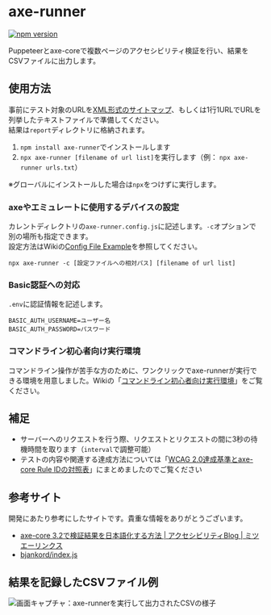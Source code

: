 # axe-runner

[![npm version](https://badge.fury.io/js/axe-runner.svg)](https://badge.fury.io/js/axe-runner)

Puppeteerとaxe-coreで複数ページのアクセシビリティ検証を行い、結果をCSVファイルに出力します。

## 使用方法

事前にテスト対象のURLを[XML形式のサイトマップ](https://developers.google.com/search/docs/advanced/sitemaps/build-sitemap?hl=ja)、もしくは1行1URLでURLを列挙したテキストファイルで準備してください。  
結果は`report`ディレクトリに格納されます。

1. `npm install axe-runner`でインストールします
1. `npx axe-runner [filename of url list]`を実行します（例： `npx axe-runner urls.txt`）

※グローバルにインストールした場合は`npx`をつけずに実行します。

### axeやエミュレートに使用するデバイスの設定

カレントディレクトリの`axe-runner.config.js`に記述します。`-c`オプションで別の場所も指定できます。  
設定方法はWikiの[Config File Example](https://github.com/hideki-a/axe-runner/wiki/Config-File-Example)を参照してください。

`npx axe-runner -c [設定ファイルへの相対パス] [filename of url list]`

### Basic認証への対応

`.env`に認証情報を記述します。

```
BASIC_AUTH_USERNAME=ユーザー名
BASIC_AUTH_PASSWORD=パスワード
```

### コマンドライン初心者向け実行環境

コマンドライン操作が苦手な方のために、ワンクリックでaxe-runnerが実行できる環境を用意しました。Wikiの「[コマンドライン初心者向け実行環境](https://github.com/hideki-a/axe-runner/wiki/%E3%82%B3%E3%83%9E%E3%83%B3%E3%83%89%E3%83%A9%E3%82%A4%E3%83%B3%E5%88%9D%E5%BF%83%E8%80%85%E5%90%91%E3%81%91%E5%AE%9F%E8%A1%8C%E7%92%B0%E5%A2%83)」をご覧ください。

## 補足

- サーバーへのリクエストを行う際、リクエストとリクエストの間に3秒の待機時間を取ります（`interval`で調整可能）
- テストの内容や関連する達成方法については「[WCAG 2.0達成基準とaxe-core Rule IDの対照表](https://docs.google.com/spreadsheets/d/1uc_re7jxizJ4ACZ8_QfgkKsNGy7PEGOd2LfNWm2VW_U/edit?usp=sharing)」にまとめましたのでご覧ください

## 参考サイト

開発にあたり参考にしたサイトです。貴重な情報をありがとうございます。

- [axe-core 3.2で検証結果を日本語化する方法 | アクセシビリティBlog | ミツエーリンクス](https://www.mitsue.co.jp/knowledge/blog/a11y/201903/07_1700.html)
- [bjankord/index.js](https://gist.github.com/bjankord/c8afaf345b4499ca3b1267063ce48562)

## 結果を記録したCSVファイル例

![画面キャプチャ：axe-runnerを実行して出力されたCSVの様子](https://user-images.githubusercontent.com/829152/174462364-b2f5d129-94f8-4f14-9ccc-0aab98a60a34.png)
